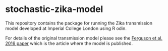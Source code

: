 # stochastic-zika-model
This repository contains the package for running the Zika transmission model developed at Imperial College London using R odin.

For details of the original transmission model please see the [Ferguson et al. 2016 paper](https://science.sciencemag.org/content/353/6297/353) 
which is the article where the model is published.
